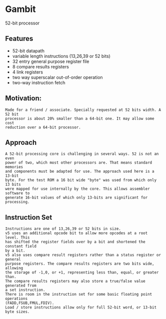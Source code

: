 # Gambit
52-bit processor

## Features
- 52-bit datapath
- variable length instructions (13,26,39 or 52 bits)
- 32 entry general purpose register file
-  8 compare results registers
-  4 link registers
- two way superscalar out-of-order operation
- two-way instruction fetch

## Motivation:
	Made for a friend / associate. Specially requested at 52 bits width. A 52 bit
	processor is about 20% smaller than a 64-bit one. It may allow some cost
	reduction over a 64-bit processor.

## Approach
	A 52-bit processing core is challenging in several ways. 52 is not an even
	power of two, which most other processors are. That means standard memories
	and components must be adapted for use. The approach used here is a 13-bit
	byte. For the test ROM a 16 bit wide "byte" was used from which only 13 bits
	were mapped for use internally by the core. This allows assembler software to
	generate 16-bit values of which only 13-bits are significant for processing.

## Instruction Set
	Instructions are one of 13,26,39 or 52 bits in size.
	v5 uses an additional opcode bit to allow more opcodes at a root level. This
	has shifted the register fields over by a bit and shortened the constant field
	by a bit.
	v5 also uses compare result registers rather than a status register or general
	purpose registers. The compare results registers are two bits wide, allowing
	the storage of -1,0, or +1, representing less than, equal, or greater than.
	The compare results registers may also store a true/false value generated from
	a set instruction.
	There is room in the instruction set for some basic floating point operations
	(FADD,FSUB,FMUL,FDIV).
	Load / store instructions allow only for full 52-bit word, or 13-bit byte sizes.


